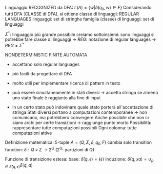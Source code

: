 Linguaggio RECOGNIZED da DFA: $L(A) = \{ w | \hat{\delta} (q_0, w) \in F \}$
Considerando tutti DFA (CLASSE di DFA), si ottiene classe di linguaggi: REGULAR LANGUAGES
	linguaggi: set di stringhe
	famiglia (classe) di linguaggi: set di linguaggi

$\Sigma^*$: linguaggio più grande possibile
creiamo sottoinsiemi: sono linguaggi
si potrebbe fare classe di linguaggi -> $REG$: notazione di regular languages -> $REG \neq \Sigma^*$

NONDETERMINISTIC FINITE AUTOMATA
- accettano solo regular languages
- più facili da progettare di DFA
- molto utili per implementare ricerca di pattern in testo

- può essere simultaneamente in stati diversi -> accetta stringa se almeno uno stato finale è raggiunto alla fine di input
- in un certo stato può indovinare quale stato porterà all'accettazione di stringa
Stati diversi portano a computazioni contemporanee -> non comunicano, ma potrebbero convergere
Anche possibile che non ci siano archi per certe transizioni -> raggiunge punto morto
Possibilità: rappresentare tutte computazioni possibili
Ogni colonna: tutte computazioni attive

Definizione matematica:
	5-tuple $A=(Q, \Sigma, \delta, q_0, F)$
	cambia solo transition function: $\delta : Q \times \Sigma \rightarrow 2^Q$ ($2^Q$: partizioni di Q)

Funzione di transizione estesa:
	base: $\hat{\delta} (q, \epsilon) = \{ \epsilon \}$
	induzione: $\hat{\delta}(q, xa) = \cup_{p \in \hat{\delta} (q,x)} \delta(q,a)$